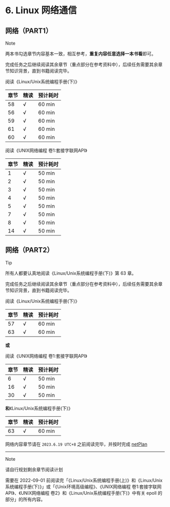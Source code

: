 # 6. Linux 网络通信

## 网络（PART1）

> [!NOTE]
>
> 两本书勾选章节内容基本一致，相互参考，**重复内容任意选择一本书看**即可。
>
> 完成任务之后继续阅读其余章节（重点部分在参考资料中），后续任务需要其余章节知识背景，直到书籍阅读完毕。

阅读《Linux/Unix系统编程手册(下)》

| 章节 | 精读 | 预计耗时 |
| ---- | ---- | -------- |
| 58   | √    | 60 min   |
| 56   | √    | 60 min   |
| 59   | √    | 60 min   |
| 61   | √    | 60 min   |
| 60   | √    | 60 min   |

阅读《UNIX网络编程 卷1:套接字联网API》

| 章节 | 精读 | 预计耗时 |
| ---- | ---- | -------- |
| 1    | √    | 50 min   |
| 2    | √    | 50 min   |
| 3    | √    | 50 min   |
| 4    | √    | 50 min   |
| 5    | √    | 50 min   |
| 7    | √    | 50 min   |
| 8    | √    | 50 min   |
| 14   | √    | 50 min   |

## 网络（PART2）

> [!TIP]
>
> 所有人都要认真地阅读《Linux/Unix系统编程手册(下)》第 63 章。
>
> 完成任务之后继续阅读其余章节（重点部分在参考资料中），后续任务需要其余章节知识背景，直到书籍阅读完毕。

阅读《Linux/Unix系统编程手册(下)》

| 章节 | 精读 | 预计耗时 |
| ---- | ---- | -------- |
| 57   | √    | 60 min   |
| 63   | √    | 60 min   |

**或**

阅读《UNIX网络编程 卷1:套接字联网API》

| 章节 | 精读 | 预计耗时 |
| ---- | ---- | -------- |
| 6    | √    | 50 min   |
| 16   | √    | 50 min   |
| 30   | √    | 50 min   |

**和**《Linux/Unix系统编程手册(下)》

| 章节 | 精读 | 预计耗时 |
| ---- | ---- | -------- |
| 63   | √    | 60 min   |

网络内容章节请在 `2023.6.19 UTC+8` 之前阅读完毕，并按时完成 [netPlan](../project/plan-net.md)

---

> [!NOTE]
>
> 请自行规划剩余章节阅读计划
>
> 需要在 2022-09-01 前阅读完「《Linux/Unix系统编程手册(上)》和《Linux/Unix系统编程手册(下)》」或「《Unix环境高级编程》、《UNIX网络编程 卷1:套接字联网API》、《UNIX网络编程 卷2》和《Linux/Unix系统编程手册(下)》中有关 epoll 的部分」的所有内容。
